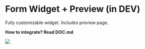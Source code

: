 # Form Widget + Preview (in DEV)
Fully customizable widget. Includes preview page.

<b>How to integrate? Read DOC.md</b>

<img src = "https://sun1.userapi.com/sun1-22/s/v1/ig2/81nHgJ9-tNVjplDMNgxH2HZYzpbJ8dF32vONR8YXiSZPQV9vRkMr7p5Ps9QM9QfIHI-U3_yJTRB4ptuErOIIrzZ0.jpg?size=760x474&quality=96&type=album">
